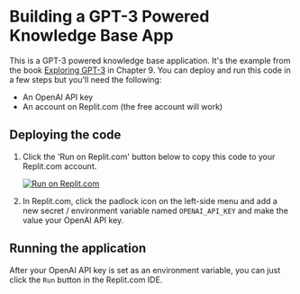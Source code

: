 # Building a GPT-3 Powered Knowledge Base App

This is a GPT-3 powered knowledge base application. It's the example from the book [Exploring GPT-3](https://www.amazon.com/dp/1800563191) in Chapter 9. You can deploy and run this code in a few steps but you'll need the following:

- An OpenAI API key
- An account on Replit.com (the free account will work)

## Deploying the code

1. Click the 'Run on Replit.com' button below to copy this code to your Replit.com account.

    [![Run on Replit.com](https://repl.it/badge/github/dabblelab/gptanswers-node)](https://repl.it/github/dabblelab/gptanswers-node)

2. In Replit.com, click the padlock icon on the left-side menu and add a new secret / environment variable named `OPENAI_API_KEY` and make the value your OpenAI API key. 

## Running the application

After your OpenAI API key is set as an environment variable, you can just click the `Run` button in the Replit.com IDE. 
